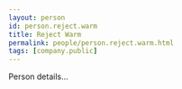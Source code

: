 ```yaml
---
layout: person
id: person.reject.warm
title: Reject Warm
permalink: people/person.reject.warm.html
tags: [company.public]
---
```


Person details...